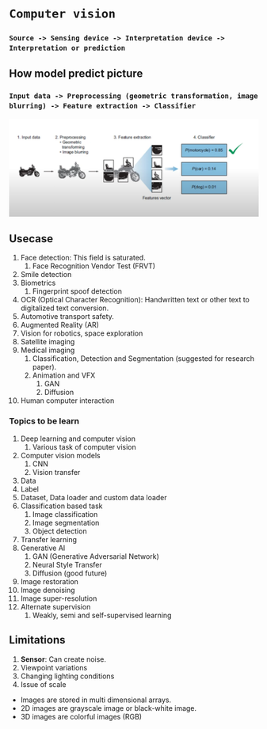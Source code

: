 # **`Computer vision`**

### `Source -> Sensing device -> Interpretation device -> Interpretation or prediction`

## How model predict picture

### `Input data -> Preprocessing (geometric transformation, image blurring) -> Feature extraction -> Classifier`

![](1.png)

## Usecase

1. Face detection: This field is saturated.
    1. Face Recognition Vendor Test (FRVT)
2. Smile detection
3. Biometrics
    1. Fingerprint spoof detection
4. OCR (Optical Character Recognition): Handwritten text or other text to digitalized text conversion.
5. Automotive transport safety.
6. Augmented Reality (AR)
7. Vision for robotics, space exploration
8. Satellite imaging
9. Medical imaging
    1. Classification, Detection and Segmentation (suggested for research paper).
    2. Animation and VFX
        1. GAN
        2. Diffusion
10. Human computer interaction

### Topics to be learn

1. Deep learning and computer vision
    1. Various task of computer vision
2. Computer vision models
    1. CNN
    2. Vision transfer
3. Data
4. Label
5. Dataset, Data loader and custom data loader
6. Classification based task
    1. Image classification
    2. Image segmentation
    3. Object detection
7. Transfer learning
8. Generative AI
    1. GAN (Generative Adversarial Network)
    2. Neural Style Transfer
    3. Diffusion (good future)
9. Image restoration
10. Image denoising
11. Image super-resolution
12. Alternate supervision
    1. Weakly, semi and self-supervised learning

## Limitations

1. **Sensor**: Can create noise.
2. Viewpoint variations
3. Changing lighting conditions
4. Issue of scale

-   Images are stored in multi dimensional arrays.
-   2D images are grayscale image or black-white image.
-   3D images are colorful images (RGB)
